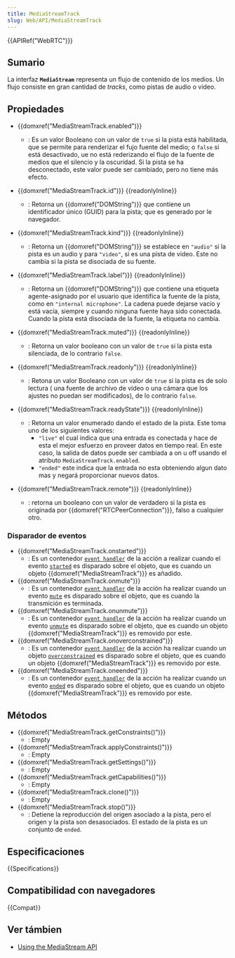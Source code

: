 ```yaml
---
title: MediaStreamTrack
slug: Web/API/MediaStreamTrack
---
```


{{APIRef("WebRTC")}}

## Sumario

La interfaz **`MediaStream`** representa un flujo de contenido de los medios. Un flujo consiste en gran cantidad de _tracks_, como pistas de audio o video.

## Propiedades

- {{domxref("MediaStreamTrack.enabled")}}
  - : Es un valor Booleano con un valor de `true` si la pista está habilitada, que se permite para renderizar el fujo fuente del medio; o `false` si está desactivado, ue no está rederizando el flujo de la fuente de medios que el silencio y la oscuridad. Si la pista se ha desconectado, este valor puede ser cambiado, pero no tiene más efecto.
- {{domxref("MediaStreamTrack.id")}} {{readonlyInline}}
  - : Retorna un {{domxref("DOMString")}} que contiene un identificador único (GUID) para la pista; que es generado por le navegador.
- {{domxref("MediaStreamTrack.kind")}} {{readonlyInline}}
  - : Retorna un {{domxref("DOMString")}} se establece en `"audio"` si la pista es un audio y para `"video"`, si es una pista de video. Este no cambia si la pista se disociada de su fuente.
- {{domxref("MediaStreamTrack.label")}} {{readonlyInline}}
  - : Retorna un {{domxref("DOMString")}} que contiene una etiqueta agente-asignado por el usuario que identifica la fuente de la pista, como en `"internal microphone"`. La cadena puede dejarse vacío y está vacía, siempre y cuando ninguna fuente haya sido conectada. Cuando la pista está disociada de la fuente, la etiqueta no cambia.
- {{domxref("MediaStreamTrack.muted")}} {{readonlyInline}}
  - : Retorna un valor booleano con un valor de `true` si la pista esta silenciada, de lo contrario `false`.
- {{domxref("MediaStreamTrack.readonly")}} {{readonlyInline}}
  - : Retona un valor Booleano con un valor de `true` si la pista es de solo lectura ( una fuente de archivo de vídeo o una cámara que los ajustes no puedan ser modificados), de lo contrario `false`.
- {{domxref("MediaStreamTrack.readyState")}} {{readonlyInline}}
  - : Retorna un valor enumerado dando el estado de la pista. Este toma uno de los siguientes valores:
    - `"live"` el cual indica que una entrada es conectada y hace de esta el mejor esfuerzo en proveer datos en tiempo real. En este caso, la salida de datos puede ser cambiada a on u off usando el atributo `MediaStreamTrack.enabled`.
    - `"ended"` este indica que la entrada no esta obteniendo algun dato mas y negará proporcionar nuevos datos.

- {{domxref("MediaStreamTrack.remote")}} {{readonlyInline}}
  - : retorna un booleano con un valor de verdadero si la pista es originada por {{domxref("RTCPeerConnection")}}, falso a cualquier otro.

### Disparador de eventos

- {{domxref("MediaStreamTrack.onstarted")}}
  - : Es un contenedor [`event handler`](/es/docs/Web/Reference/Events/Event_handlers) de la acción a realizar cuando el evento [`started`](/es/docs/Web/Reference/Events/started) es disparado sobre el objeto, que es cuando un objeto {{domxref("MediaStreamTrack")}} es añadido.
- {{domxref("MediaStreamTrack.onmute")}}
  - : Es un contenedor [`event handler`](/es/docs/Web/Reference/Events/Event_handlers) de la acción ha realizar cuando un evento [`mute`](/es/docs/Web/Reference/Events/mute) es disparado sobre el objeto, que es cuando la transmición es terminada.
- {{domxref("MediaStreamTrack.onunmute")}}
  - : Es un contenedor [`event handler`](/es/docs/Web/Reference/Events/Event_handlers) de la acción ha realizar cuando un evento [`unmute`](/es/docs/Web/Reference/Events/unmute) es disparado sobre el objeto, que es cuando un objeto {{domxref("MediaStreamTrack")}} es removido por este.
- {{domxref("MediaStreamTrack.onoverconstrained")}}
  - : Es un contenedor [`event handler`](/es/docs/Web/Reference/Events/Event_handlers) de la acción ha realizar cuando un objeto [`overconstrained`](/es/docs/Web/Reference/Events/overconstrained) es disparado sobre el objeto, que es cuando un objeto {{domxref("MediaStreamTrack")}} es removido por este.
- {{domxref("MediaStreamTrack.oneended")}}
  - : Es un contenedor [`event handler`](/es/docs/Web/Reference/Events/Event_handlers) de la acción ha realizar cuando un evento [`ended`](</es/docs/Web/Reference/Events/ended_(MediaStream)>) es disparado sobre el objeto, que es cuando un objeto {{domxref("MediaStreamTrack")}} es removido por este.

## Métodos

- {{domxref("MediaStreamTrack.getConstraints()")}}
  - : Empty
- {{domxref("MediaStreamTrack.applyConstraints()")}}
  - : Empty
- {{domxref("MediaStreamTrack.getSettings()")}}
  - : Empty
- {{domxref("MediaStreamTrack.getCapabilities()")}}
  - : Empty
- {{domxref("MediaStreamTrack.clone()")}}
  - : Empty
- {{domxref("MediaStreamTrack.stop()")}}
  - : Detiene la reproducción del origen asociado a la pista, pero el origen y la pista son desasociados. El estado de la pista es un conjunto de `ended`.

## Especificaciones

{{Specifications}}

## Compatibilidad con navegadores

{{Compat}}

## Ver támbien

- [Using the MediaStream API](/es/docs/Web/API/Media_Capture_and_Streams_API)
